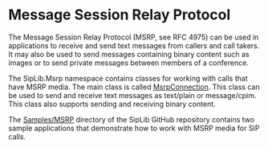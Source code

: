 # Message Session Relay Protocol
The Message Session Relay Protocol (MSRP, see RFC 4975) can be used in applications to receive and send text messages from callers and call takers. It may also be used to send messages containing binary content such as images or to send private messages between members of a conference.

The SipLib.Msrp namespace contains classes for working with calls that have MSRP media. The main class is called [MsrpConnection](~/api/SipLib.Msrp.MsrpConnection.yml). This class can be used to send and receive text messages as text/plain or message/cpim. This class also supports sending and receiving binary content.

The [Samples/MSRP](https://github.com/PhrSite/SipLib/tree/master/Samples/MSRP) directory of the SipLib GitHub repository contains two sample applications that demonstrate how to work with MSRP media for SIP calls.


